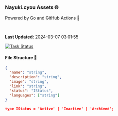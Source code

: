 ### Nayuki.cyou Assets 🌐

Powered by Go and GitHub Actions 🚀

<br/>

**Last Updated:** 2024-03-07 03:01:55

[![Task Status](https://github.com/Kuuuuuuuu/assets/actions/workflows/main.yml/badge.svg)](https://github.com/Kuuuuuuuu/assets/actions/workflows/main.yml)

#### File Structure 📁

```json
{
  "name": "string",
  "description": "string",
  "image": "string",
  "link": "string",
  "status": "IStatus",
  "languages": ["string"]
}

type IStatus = 'Active' | 'Inactive' | 'Archived';
```